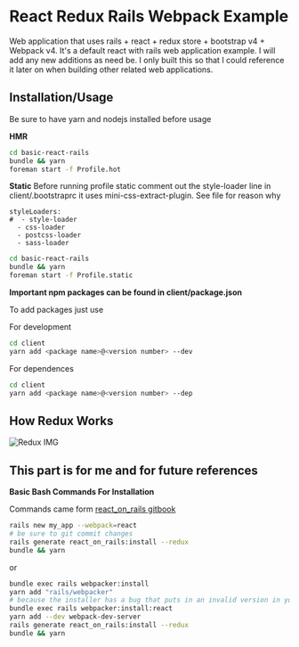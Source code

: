 # React Redux Rails Webpack Example

Web application that uses rails + react + redux store + bootstrap v4 + Webpack v4. It's a default react with rails web application example. I will add any new additions as need be. I only built this so that I could reference it later on when building other related web applications.

## Installation/Usage
Be sure to have yarn and nodejs installed before usage

**HMR**
```bash
cd basic-react-rails
bundle && yarn
foreman start -f Profile.hot
```

**Static**
Before running profile static comment out the style-loader line in client/.bootstraprc it uses mini-css-extract-plugin. See file for reason why

```
styleLoaders:
#  - style-loader
  - css-loader
  - postcss-loader
  - sass-loader
```

```bash
cd basic-react-rails
bundle && yarn
foreman start -f Profile.static
```

**Important npm packages can be found in client/package.json**

To add packages just use

For development
```bash
cd client
yarn add <package name>@<version number> --dev
```
For dependences
```bash
cd client
yarn add <package name>@<version number> --dep
```

## How Redux Works

![Redux IMG](https://1npo9l3lml0zvr6w62acc3t1-wpengine.netdna-ssl.com/wp-content/uploads/2017/05/redux-cycle.jpg)

## This part is for me and for future references
**Basic Bash Commands For Installation**

Commands came form [react_on_rails gitbook](https://shakacode.gitbooks.io/react-on-rails/content/docs/tutorial.html)

```bash
rails new my_app --webpack=react
# be sure to git commit changes
rails generate react_on_rails:install --redux
bundle && yarn
```

or

```bash
bundle exec rails webpacker:install
yarn add "rails/webpacker"
# because the installer has a bug that puts in an invalid version in your package.json.
bundle exec rails webpacker:install:react
yarn add --dev webpack-dev-server
rails generate react_on_rails:install --redux
bundle && yarn
```
